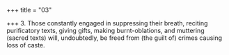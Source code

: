 +++
title = "03"

+++
3. Those constantly engaged in suppressing their breath, reciting purificatory texts, giving gifts, making burnt-oblations, and muttering (sacred texts) will, undoubtedly, be freed from (the guilt of) crimes causing loss of caste.
